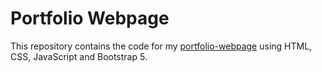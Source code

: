 # Portfolio Webpage

This repository contains the code for my [portfolio-webpage](https://dxbvo.github.io/) using HTML, CSS, JavaScript and Bootstrap 5.

